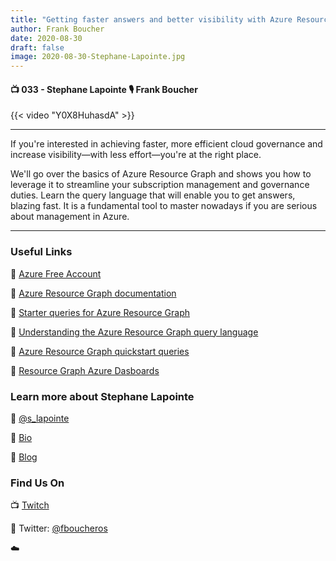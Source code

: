 ```yaml
---
title: "Getting faster answers and better visibility with Azure Resource Graph"
author: Frank Boucher
date: 2020-08-30
draft: false
image: 2020-08-30-Stephane-Lapointe.jpg
---
```


#### 📺 033 - Stephane Lapointe 🎙️ Frank Boucher

<!--more-->

{{< video "Y0X8HuhasdA" >}}

---

If you're interested in achieving faster, more efficient cloud governance and increase visibility—with less effort—you're at the right place.

We'll go over the basics of Azure Resource Graph and shows you how to leverage it to streamline your subscription management and governance duties. Learn the query language that will enable you to get answers, blazing fast. It is a fundamental tool to master nowadays if you are serious about management in Azure.

---


### Useful Links

🔗 [Azure Free Account](https://bit.ly/ASAFreeAccount)

🔗 [Azure Resource Graph documentation](https://docs.microsoft.com/en-us/azure/governance/resource-graph/?WT.mc_id=allaroundazure-video-fboucher) 

🔗 [Starter queries for Azure Resource Graph](https://docs.microsoft.com/en-us/azure/governance/resource-graph/samples/starter?WT.mc_id=allaroundazure-video-fboucher)

🔗 [Understanding the Azure Resource Graph query language](https://docs.microsoft.com/en-us/azure/governance/resource-graph/concepts/query-language?WT.mc_id=allaroundazure-video-fboucher)

🔗 [Azure Resource Graph quickstart queries](https://github.com/sharegate/azure-quickstart-resource-graph)

🔗 [Resource Graph Azure Dasboards](https://github.com/Azure-Samples/Governance/tree/master/src/resource-graph)


### Learn more about Stephane Lapointe

🔗 [@s_lapointe](https://twitter.com/s_lapointe)

🔗 [Bio](https://mvp.microsoft.com/en-us/PublicProfile/5001613?fullName=Stephane%20Lapointe&WT.mc_id=allaroundazure-blog-fboucher)

🔗 [Blog](https://www.codeisahighway.com/)

### Find Us On

📺 [Twitch](https://www.twitch.tv/microsoftdeveloper)

🔗 Twitter: [@fboucheros](https://twitter.com/fboucheros)

☁️
